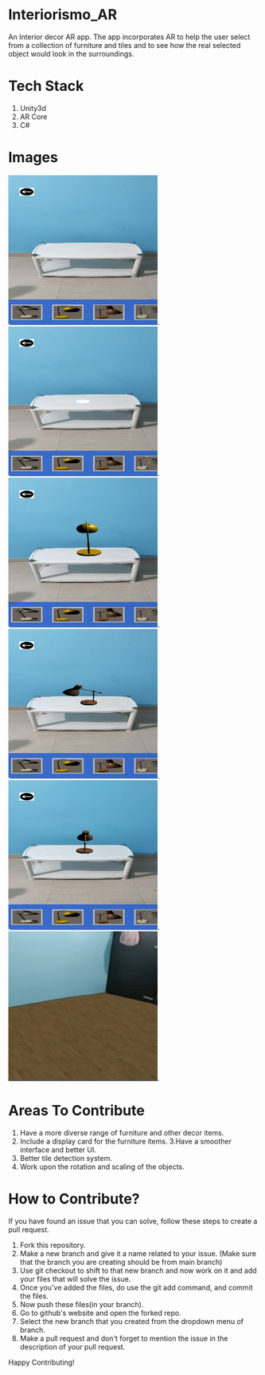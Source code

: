 # Interiorismo_AR
An Interior decor AR app.
The app incorporates AR to help the user select from a collection of furniture and tiles and to see how the real selected object would look in the surroundings.
# Tech Stack
1. Unity3d
2. AR Core
3. C#
# Images
<img src= "images/Blank Table.jpeg" width= 300 height= 300>. <img src= "images/Table Pointer.jpeg" width= 300 height= 300>. <img src= "images/Lamp Yellow.jpeg" width= 300 height= 300>.
<img src= "images/Lamp Brown Rotated.jpeg" width= 300 height= 300>. <img src= "images/Lamp Brown.jpeg" width= 300 height= 300>. <img src= "images/Tiles.jpeg" width= 300 height= 300>.
# Areas To Contribute
1. Have a more diverse range of furniture and other decor items.
2. Include a display card for the furniture items.
3.Have a smoother interface and better UI.
4. Better tile detection system.
5. Work upon the rotation and scaling of the objects.
# How to Contribute?
If you have found an issue that you can solve, follow these steps to create a pull request.
1. Fork this repository.
2. Make a new branch and give it a name related to your issue. (Make sure that the branch you are creating should be from main branch)
3. Use git checkout <branchname> to shift to that new branch and now work on it and add your files that will solve the issue.
4. Once you've added the files, do use the git add command, and commit the files.
5. Now push these files(in your branch).
6. Go to github's website and open the forked repo. 
7. Select the new branch that you created from the dropdown menu of branch.
8. Make a pull request and don't forget to mention the issue in the description of your pull request.
  
  Happy Contributing!
